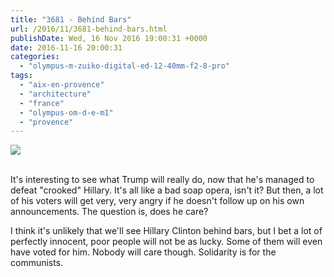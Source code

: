 ```yaml
---
title: "3681 - Behind Bars"
url: /2016/11/3681-behind-bars.html
publishDate: Wed, 16 Nov 2016 19:00:31 +0000
date: 2016-11-16 20:00:31
categories: 
  - "olympus-m-zuiko-digital-ed-12-40mm-f2-8-pro"
tags: 
  - "aix-en-provence"
  - "architecture"
  - "france"
  - "olympus-om-d-e-m1"
  - "provence"
---
```

<div class="container">
<div class="center"><a target="_blank" href="https://d25zfm9zpd7gm5.cloudfront.net/1200x1200/2016/20160621_124937_lr.jpg"><img class="webfeedsFeaturedVisual" src="https://d25zfm9zpd7gm5.cloudfront.net/0600x0600/2016/20160621_124937_lr.jpg" /></a></div>
</div>
<br />

It's interesting to see what Trump will really do, now that he's managed to defeat "crooked" Hillary. It's all like a bad soap opera, isn't it? But then, a lot of his voters will get very, very angry if he doesn't follow up on his own announcements. The question is, does he care?

I think it's unlikely that we'll see Hillary Clinton behind bars, but I bet a lot of perfectly innocent, poor people will not be as lucky. Some of them will even have voted for him. Nobody will care though. Solidarity is for the communists.
